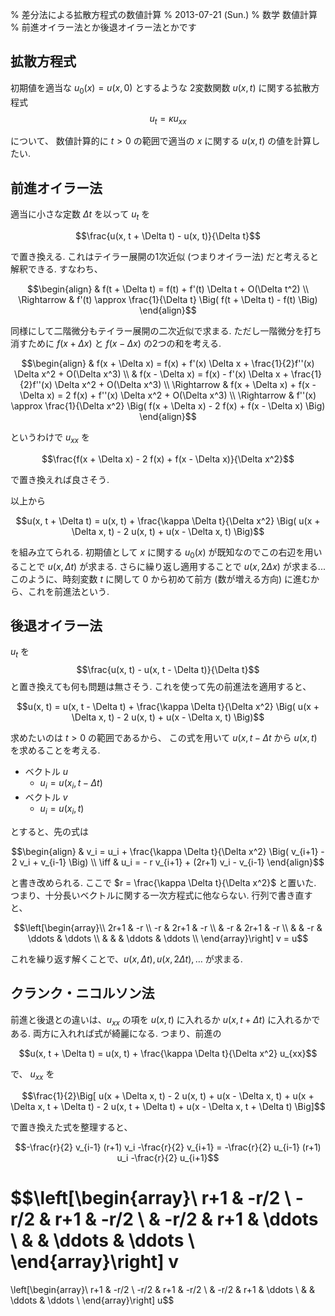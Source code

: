 % 差分法による拡散方程式の数値計算
% 2013-07-21 (Sun.)
% 数学 数値計算
% 前進オイラー法とか後退オイラー法とかです

## 拡散方程式

初期値を適当な $u_0(x) = u(x, 0)$ とするような 2変数関数 $u(x, t)$ に関する拡散方程式
$$u_t = \kappa u_{xx}$$

について、
数値計算的に $t > 0$ の範囲で適当の $x$ に関する $u(x, t)$ の値を計算したい.

## 前進オイラー法

適当に小さな定数 $\Delta t$ を以って $u_t$ を

$$\frac{u(x, t + \Delta t) - u(x, t)}{\Delta t}$$

で置き換える.
これはテイラー展開の1次近似 (つまりオイラー法) だと考えると解釈できる.
すなわち、

$$\begin{align}
& f(t + \Delta t) = f(t) + f'(t) \Delta t + O(\Delta t^2) \\
\Rightarrow
& f'(t) \approx \frac{1}{\Delta t} \Big( f(t + \Delta t) - f(t) \Big)
\end{align}$$

同様にして二階微分もテイラー展開の二次近似で求まる.
ただし一階微分を打ち消すために
$f(x + \Delta x)$ と $f(x - \Delta x)$ の2つの和を考える.

$$\begin{align}
& f(x + \Delta x) = f(x) + f'(x) \Delta x + \frac{1}{2}f''(x) \Delta x^2 + O(\Delta x^3) \\
& f(x - \Delta x) = f(x) - f'(x) \Delta x + \frac{1}{2}f''(x) \Delta x^2 + O(\Delta x^3) \\
\Rightarrow
& f(x + \Delta x) + f(x - \Delta x) = 2 f(x) + f''(x) \Delta x^2 + O(\Delta x^3) \\
\Rightarrow
& f''(x) \approx \frac{1}{\Delta x^2} \Big( f(x + \Delta x) - 2 f(x) + f(x - \Delta x) \Big)
\end{align}$$

というわけで $u_{xx}$ を

$$\frac{f(x + \Delta x) - 2 f(x) + f(x - \Delta x)}{\Delta x^2}$$

で置き換えれば良さそう.

以上から

$$u(x, t + \Delta t) = u(x, t) + \frac{\kappa \Delta t}{\Delta x^2} \Big( u(x + \Delta x, t) - 2 u(x, t) + u(x - \Delta x, t) \Big)$$

を組み立てられる.
初期値として $x$ に関する $u_0(x)$ が既知なのでこの右辺を用いることで $u(x, \Delta t)$ が求まる.
さらに繰り返し適用することで $u(x, 2\Delta x)$ が求まる...
このように、時刻変数 $t$ に関して $0$ から初めて前方 (数が増える方向) に進むから、これを前進法という.

## 後退オイラー法

$u_t$ を
$$\frac{u(x, t) - u(x, t - \Delta t)}{\Delta t}$$
と置き換えても何も問題は無さそう.
これを使って先の前進法を適用すると、

$$u(x, t) = u(x, t - \Delta t) + \frac{\kappa \Delta t}{\Delta x^2} \Big( u(x + \Delta x, t) - 2 u(x, t) + u(x - \Delta x, t) \Big)$$

求めたいのは $t>0$ の範囲であるから、
この式を用いて $u(x, t - \Delta t$ から $u(x, t)$ を求めることを考える.

- ベクトル $u$
    - $u_i = u(x_i, t - \Delta t)$
- ベクトル $v$
    - $u_i = u(x_i, t)$

とすると、先の式は

$$\begin{align}
     & v_i = u_i + \frac{\kappa \Delta t}{\Delta x^2} \Big( v_{i+1} - 2 v_i + v_{i-1} \Big) \\
\iff & u_i = - r v_{i+1} + (2r+1) v_i - v_{i-1}
\end{align}$$

と書き改められる.
ここで $r = \frac{\kappa \Delta t}{\Delta x^2}$ と置いた.
つまり、十分長いベクトルに関する一次方程式に他ならない.
行列で書き直すと、

$$\left[\begin{array}\\
2r+1 & -r \\
-r   & 2r+1 & -r \\
     & -r   & 2r+1 & -r \\
     &      & -r   & \ddots & \ddots \\
     &      &      & \ddots & \ddots \\
\end{array}\right] v = u$$

これを繰り返す解くことで、$u(x, \Delta t), u(x, 2\Delta t), \ldots$ が求まる.

## クランク・ニコルソン法

前進と後退との違いは、$u_{xx}$ の項を $u(x, t)$ に入れるか $u(x, t + \Delta t)$ に入れるかである.
両方に入れれば式が綺麗になる.
つまり、前進の

$$u(x, t + \Delta t) = u(x, t) + \frac{\kappa \Delta t}{\Delta x^2} u_{xx}$$

で、 $u_{xx}$ を

$$\frac{1}{2}\Big[
u(x + \Delta x, t) - 2 u(x, t) + u(x - \Delta x, t)
+
u(x + \Delta x, t + \Delta t) - 2 u(x, t + \Delta t) + u(x - \Delta x, t + \Delta t)
\Big]$$

で置き換えた式を整理すると、

$$-\frac{r}{2} v_{i-1} (r+1) v_i -\frac{r}{2} v_{i+1} = -\frac{r}{2} u_{i-1} (r+1) u_i -\frac{r}{2} u_{i+1}$$

$$\left[\begin{array}\\
 r+1 & -r/2 \\
-r/2 &  r+1 & -r/2 \\
     & -r/2 &   r+1  & \ddots \\
     &      & \ddots & \ddots \\
\end{array}\right] v
=
\left[\begin{array}\\
 r+1 & -r/2 \\
-r/2 &  r+1 & -r/2 \\
     & -r/2 & r+1    & \ddots \\
     &      & \ddots & \ddots \\
\end{array}\right] u$$



